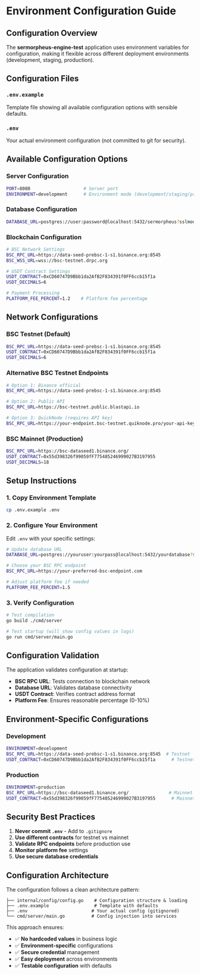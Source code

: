 # Environment Configuration Guide

## Configuration Overview

The **sermorpheus-engine-test** application uses environment variables for configuration, making it flexible across different deployment environments (development, staging, production).

## Configuration Files

### `.env.example`

Template file showing all available configuration options with sensible defaults.

### `.env`

Your actual environment configuration (not committed to git for security).

## Available Configuration Options

### Server Configuration

```bash
PORT=8080                    # Server port
ENVIRONMENT=development      # Environment mode (development/staging/production)
```

### Database Configuration

```bash
DATABASE_URL=postgres://user:password@localhost:5432/sermorpheus?sslmode=disable
```

### Blockchain Configuration

```bash
# BSC Network Settings
BSC_RPC_URL=https://data-seed-prebsc-1-s1.binance.org:8545
BSC_WSS_URL=wss://bsc-testnet.drpc.org

# USDT Contract Settings  
USDT_CONTRACT=0xCD60747D9Bbb1da2AfB2F834391f0FF6ccb15f1a
USDT_DECIMALS=6

# Payment Processing
PLATFORM_FEE_PERCENT=1.2    # Platform fee percentage
```

## Network Configurations

### BSC Testnet (Default)

```bash
BSC_RPC_URL=https://data-seed-prebsc-1-s1.binance.org:8545
USDT_CONTRACT=0xCD60747D9Bbb1da2AfB2F834391f0FF6ccb15f1a
USDT_DECIMALS=6
```

### Alternative BSC Testnet Endpoints

```bash
# Option 1: Binance official
BSC_RPC_URL=https://data-seed-prebsc-1-s1.binance.org:8545

# Option 2: Public API
BSC_RPC_URL=https://bsc-testnet.public.blastapi.io

# Option 3: QuickNode (requires API key)
BSC_RPC_URL=https://your-endpoint.bsc-testnet.quiknode.pro/your-api-key/
```

### BSC Mainnet (Production)

```bash
BSC_RPC_URL=https://bsc-dataseed1.binance.org/
USDT_CONTRACT=0x55d398326f99059fF775485246999027B3197955
USDT_DECIMALS=18
```

## Setup Instructions

### 1. Copy Environment Template

```bash
cp .env.example .env
```

### 2. Configure Your Environment

Edit `.env` with your specific settings:

```bash
# Update database URL
DATABASE_URL=postgres://youruser:yourpass@localhost:5432/yourdatabase?sslmode=disable

# Choose your BSC RPC endpoint
BSC_RPC_URL=https://your-preferred-bsc-endpoint.com

# Adjust platform fee if needed
PLATFORM_FEE_PERCENT=1.5
```

### 3. Verify Configuration

```bash
# Test compilation
go build ./cmd/server

# Test startup (will show config values in logs)
go run cmd/server/main.go
```

## Configuration Validation

The application validates configuration at startup:

- **BSC RPC URL**: Tests connection to blockchain network
- **Database URL**: Validates database connectivity  
- **USDT Contract**: Verifies contract address format
- **Platform Fee**: Ensures reasonable percentage (0-10%)

## Environment-Specific Configurations

### Development

```bash
ENVIRONMENT=development
BSC_RPC_URL=https://data-seed-prebsc-1-s1.binance.org:8545  # Testnet
USDT_CONTRACT=0xCD60747D9Bbb1da2AfB2F834391f0FF6ccb15f1a      # Testnet USDT
```

### Production

```bash
ENVIRONMENT=production
BSC_RPC_URL=https://bsc-dataseed1.binance.org/               # Mainnet
USDT_CONTRACT=0x55d398326f99059fF775485246999027B3197955      # Mainnet USDT
```

## Security Best Practices

1. **Never commit `.env`** - Add to `.gitignore`
2. **Use different contracts** for testnet vs mainnet
3. **Validate RPC endpoints** before production use
4. **Monitor platform fee** settings
5. **Use secure database credentials**

## Configuration Architecture

The configuration follows a clean architecture pattern:

```
├── internal/config/config.go    # Configuration structure & loading
├── .env.example                 # Template with defaults
├── .env                        # Your actual config (gitignored)
└── cmd/server/main.go          # Config injection into services
```

This approach ensures:

- ✅ **No hardcoded values** in business logic
- ✅ **Environment-specific** configurations  
- ✅ **Secure credential** management
- ✅ **Easy deployment** across environments
- ✅ **Testable configuration** with defaults
